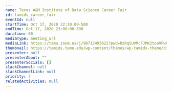 ```yaml
---
name: Texas A&M Institute of Data Science Career Fair
id: tamids_career_fair
eventId: null
startTime: Oct 17, 2020 22:30:00-500
endTime: Oct 17, 2020 23:00:00-500
duration: 60
mediaType: meeting_url
mediaLink: https://tamu.zoom.us/j/98712493622?pwd=RzRqSUVMcFJMK2toaVFwR0JtM25ndz09
thumbnail: https://tamids.tamu.edu/wp-content/themes/wp-tamids-theme/dist/img/TAM-BlockLogo-maroon.svg
presenter: null
presenterAbout: ""
presenterSocials: []
slackChannel: null
slackChannelLink: null
priority: 7
relatedActivities: null
---
```

